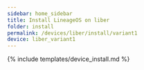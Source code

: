 ```yaml
---
sidebar: home_sidebar
title: Install LineageOS on liber
folder: install
permalink: /devices/liber/install/variant1
device: liber_variant1
---
```

{% include templates/device_install.md %}
